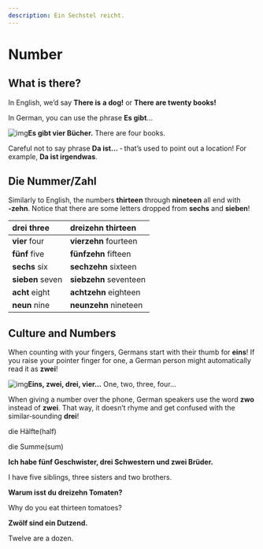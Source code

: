```yaml
---
description: Ein Sechstel reicht.
---
```


# Number

## **What is there?**

In English, we’d say **There is** **a dog!** or **There are twenty books!**

In German, you can use the phrase **Es gibt**...

![img](https://d1btvuu4dwu627.cloudfront.net/0aee74d9667a0d5f596cd1cfd2872345/f7c1817be508d80f480bccf40490099e/images/5cd737bc4c784ababdfb8d5c018111b6.svg)**Es gibt vier Bücher.** There are four books.

Careful not to say phrase **Da ist…** ‑ that’s used to point out a location! For example, **Da ist irgendwas**.

## **Die Nummer/Zahl**

Similarly to English, the numbers **thirteen** through **nineteen** all end with **‑zehn**. Notice that there are some letters dropped from **sechs** and **sieben**!

| **drei** three | **dreizehn** thirteen |
| :--- | :--- |
| **vier** four | **vierzehn** fourteen |
| **fünf** five | **fünfzehn** fifteen |
| **sechs** six | **sechzehn** sixteen |
| **sieben** seven | **siebzehn** seventeen |
| **acht** eight | **achtzehn** eighteen |
| **neun** nine | **neunzehn** nineteen |

## **Culture and Numbers**

When counting with your fingers, Germans start with their thumb for **eins**! If you raise your pointer finger for one, a German person might automatically read it as **zwei**!

![img](https://d1btvuu4dwu627.cloudfront.net/0aee74d9667a0d5f596cd1cfd2872345/f7c1817be508d80f480bccf40490099e/images/b80fb9d8257d44279636f0b3752d6bc8.svg)**Eins, zwei, drei, vier…** One, two, three, four…

When giving a number over the phone, German speakers use the word **zwo** instead of **zwei**. That way, it doesn’t rhyme and get confused with the similar‑sounding **drei**!

die Hälfte\(half\)

die Summe\(sum\)

**Ich habe fünf Geschwister, drei Schwestern und zwei Brüder.**

I have five siblings, three sisters and two brothers.

**Warum isst du dreizehn Tomaten?**

Why do you eat thirteen tomatoes?

**Zwölf sind ein Dutzend.**

Twelve are a dozen.


